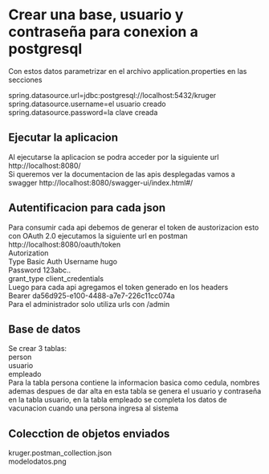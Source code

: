 # Crear una base, usuario y contraseña para conexion a postgresql 

Con estos datos parametrizar en el archivo application.properties en las secciones

spring.datasource.url=jdbc:postgresql://localhost:5432/kruger   
spring.datasource.username=el usuario creado     
spring.datasource.password=la clave creada   

## Ejecutar la aplicacion 

Al ejecutarse la aplicacion se podra acceder por la siguiente url http://localhost:8080/    
Si queremos ver la documentacion de las apis desplegadas vamos a swagger http://localhost:8080/swagger-ui/index.html#/  

## Autentificacion para cada json

Para consumir cada api debemos de generar el token de austorizacion esto con OAuth 2.0 ejecutamos la siguiente url en postman http://localhost:8080/oauth/token     
Autorization    
Type Basic Auth 
Username hugo   
Password 123abc..   
grant_type client_credentials   
Luego para cada api agregamos el token generado en los headers      
Bearer da56d925-e100-4488-a7e7-226c11cc074a     
Para el administrador solo utiliza urls con /admin      
## Base de datos

Se crear 3 tablas:     
person  
usuario     
empleado    
Para la tabla persona contiene la informacion basica como cedula, nombres ademas despues de dar alta en esta tabla se genera el usuario y contraseña en la tabla usuario, en la tabla empleado se completa los datos de vacunacion cuando una persona ingresa al sistema        

## Colecction de objetos enviados

kruger.postman_collection.json      
modelodatos.png     


